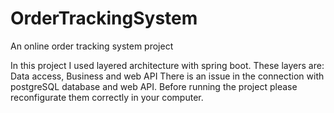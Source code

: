 # OrderTrackingSystem

An online order tracking system project

In this project I used layered architecture with spring boot. 
These layers are: Data access, Business and web API
There is an issue in the connection with postgreSQL database and web API. Before running the project please reconfigurate them correctly in your computer.
